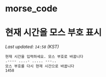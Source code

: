 # morse_code
# 현재 시간을 모스 부호 표시
<!-- MORSE_TIME_START -->
_Last updated: `14:58` (KST)_

```
현재 시간을 입력하세요. 모스 부호로 바꿉니다
.---- ....- ..... ---..
모스 부호를 다시 현재 시간으로 바꿉니다
1458
```
<!-- MORSE_TIME_END -->
